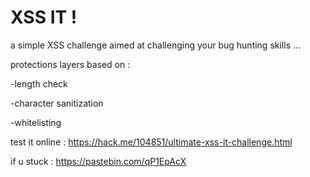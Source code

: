 # XSS IT !

a simple XSS challenge aimed at challenging your bug hunting skills ...

protections layers based on :

-length check

-character sanitization

-whitelisting

test it online : https://hack.me/104851/ultimate-xss-it-challenge.html

if u stuck : https://pastebin.com/qP1EpAcX

